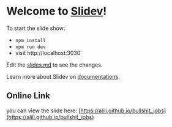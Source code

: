 # Welcome to [Slidev](https://github.com/slidevjs/slidev)!

To start the slide show:

- `npm install`
- `npm run dev`
- visit http://localhost:3030

Edit the [slides.md](./slides.md) to see the changes.

Learn more about Slidev on [documentations](https://sli.dev/).


## Online Link

you can view the slide here:
[https://alili.github.io/bullshit_jobs](https://alili.github.io/bullshit_jobs)
